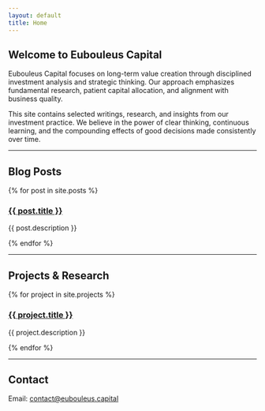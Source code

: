 ```yaml
---
layout: default
title: Home
---
```


## Welcome to Eubouleus Capital
Eubouleus Capital focuses on long-term value creation through disciplined investment analysis and strategic thinking. Our approach emphasizes fundamental research, patient capital allocation, and alignment with business quality.

This site contains selected writings, research, and insights from our investment practice. We believe in the power of clear thinking, continuous learning, and the compounding effects of good decisions made consistently over time.

---

## Blog Posts
<div id="blog">
{% for post in site.posts %}
  <div class="list-item">
    <h3><a href="{{ post.url | relative_url }}">{{ post.title }}</a></h3>
    <p>{{ post.description }}</p>
  </div>
{% endfor %}
</div>

---

## Projects & Research
<div id="projects">
{% for project in site.projects %}
  <div class="list-item">
    <h3><a href="{{ project.link | default: '#' }}">{{ project.title }}</a></h3>
    <p>{{ project.description }}</p>
  </div>
{% endfor %}
</div>

---

## Contact
<div id="contact">
  <p>Email: <a href="mailto:contact@eubouleus.capital">contact@eubouleus.capital</a></p>
</div>
